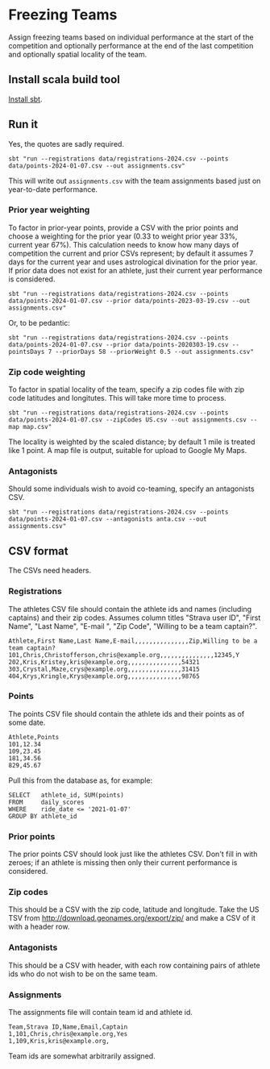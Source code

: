 # Freezing Teams

Assign freezing teams based on individual performance at the start of the competition and optionally
performance at the end of the last competition and optionally spatial locality of the team.

## Install scala build tool

[Install sbt](https://www.scala-sbt.org/1.x/docs/Setup.html).

## Run it

Yes, the quotes are sadly required.

```
sbt "run --registrations data/registrations-2024.csv --points data/points-2024-01-07.csv --out assignments.csv"
```

This will write out `assignments.csv` with the team assignments based just on year-to-date performance.

### Prior year weighting

To factor in prior-year points, provide a CSV with the prior points and choose a weighting for the
prior year (0.33 to weight prior year 33%, current year 67%). This calculation needs to know how
many days of competition the current and prior CSVs represent; by default it assumes 7 days for
the current year and uses astrological divination for the prior year. If prior data does not
exist for an athlete, just their current year performance is considered.


```
sbt "run --registrations data/registrations-2024.csv --points data/points-2024-01-07.csv --prior data/points-2023-03-19.csv --out assignments.csv"
```

Or, to be pedantic:

```
sbt "run --registrations data/registrations-2024.csv --points data/points-2024-01-07.csv --prior data/points-2020303-19.csv --pointsDays 7 --priorDays 58 --priorWeight 0.5 --out assignments.csv"
```

### Zip code weighting

To factor in spatial locality of the team, specify a zip codes file with zip code latitudes and longitutes.
This will take more time to process.

```
sbt "run --registrations data/registrations-2024.csv --points data/points-2024-01-07.csv --zipCodes US.csv --out assignments.csv --map map.csv"
```

The locality is weighted by the scaled distance; by default 1 mile is treated like 1 point. A map file is
output, suitable for upload to Google My Maps.

### Antagonists

Should some individuals wish to avoid co-teaming, specify an antagonists CSV. 

```
sbt "run --registrations data/registrations-2024.csv --points data/points-2024-01-07.csv --antagonists anta.csv --out assignments.csv"
```

## CSV format

The CSVs need headers.

### Registrations

The athletes CSV file should contain the athlete ids and names (including captains) and their zip codes. Assumes
column titles "Strava user ID", "First Name", "Last Name", "E-mail ", "Zip Code", "Willing to be a team captain?".

```
Athlete,First Name,Last Name,E-mail,,,,,,,,,,,,,,,Zip,Willing to be a team captain?
101,Chris,Christofferson,chris@example.org,,,,,,,,,,,,,,,12345,Y
202,Kris,Kristey,kris@example.org,,,,,,,,,,,,,,,54321
303,Crystal,Maze,crys@example.org,,,,,,,,,,,,,,,31415
404,Krys,Kringle,Krys@example.org,,,,,,,,,,,,,,,98765
```

### Points

The points CSV file should contain the athlete ids and their points as of some date.

```
Athlete,Points
101,12.34
109,23.45
181,34.56
829,45.67
```

Pull this from the database as, for example:

```mysql
SELECT   athlete_id, SUM(points)
FROM     daily_scores
WHERE    ride_date <= '2021-01-07'
GROUP BY athlete_id
```

### Prior points

The prior points CSV should look just like the athletes CSV. Don't fill in with zeroes; if an athlete is missing
then only their current performance is considered.

### Zip codes

This should be a CSV with the zip code, latitude and longitude. Take the US TSV from http://download.geonames.org/export/zip/
and make a CSV of it with a header row.

### Antagonists

This should be a CSV with header, with each row containing pairs of athlete ids who do not wish to be on the same
team.

### Assignments

The assignments file will contain team id and athlete id.

```
Team,Strava ID,Name,Email,Captain
1,101,Chris,chris@example.org,Yes
1,109,Kris,kris@example.org,
```

Team ids are somewhat arbitrarily assigned.
